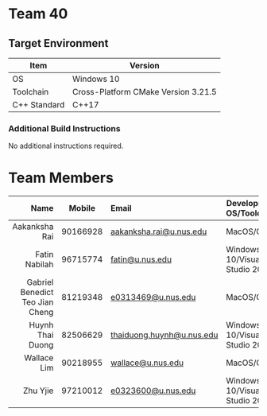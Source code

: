 # Team 40

## Target Environment

Item | Version
-|-
OS | Windows 10
Toolchain | Cross-Platform CMake Version 3.21.5
C++ Standard | C++17

### Additional Build Instructions

No additional instructions required.

# Team Members

Name | Mobile | Email | Development OS/Toolchain
-:|:-:|:-|-|
Aakanksha Rai | 90166928 | aakanksha.rai@u.nus.edu | MacOS/CLion
Fatin Nabilah | 96715774 | fatin@u.nus.edu | Windows 10/Visual Studio 2019
Gabriel Benedict Teo Jian Cheng | 81219348 | e0313469@u.nus.edu | MacOS/CLion
Huynh Thai Duong | 82506629 | thaiduong.huynh@u.nus.edu | Windows 10/Visual Studio 2019
Wallace Lim | 90218955 | wallace@u.nus.edu | MacOS/CLion
Zhu Yjie | 97210012 | e0323600@u.nus.edu | Windows 10/Visual Studio 2019

